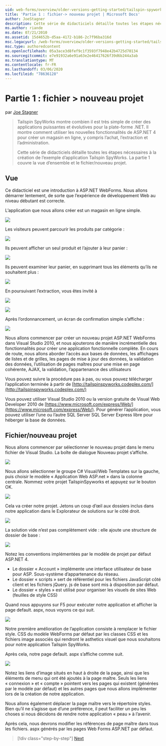 ```yaml
---
uid: web-forms/overview/older-versions-getting-started/tailspin-spyworks/tailspin-spyworks-part-1
title: 'Partie 1 : fichier-> nouveau projet | Microsoft Docs'
author: JoeStagner
description: Cette série de didacticiels détaille toutes les étapes nécessaires à la création de l’exemple d’application Tailspin SpyWorks. La partie 1 couvre la vue d’ensemble et le fichier/nouveau projet.
ms.author: riande
ms.date: 07/21/2010
ms.assetid: 15d4652b-d5aa-4172-b186-2c7f96ba316d
msc.legacyurl: /web-forms/overview/older-versions-getting-started/tailspin-spyworks/tailspin-spyworks-part-1
msc.type: authoredcontent
ms.openlocfilehash: 05a3ace3d8fef9c1f3593f7948e42b4725d70134
ms.sourcegitcommit: e7e91932a6e91a63e2e46417626f39d6b244a3ab
ms.translationtype: MT
ms.contentlocale: fr-FR
ms.lasthandoff: 03/06/2020
ms.locfileid: "78636128"
---
```

# <a name="part-1-file--new-project"></a>Partie 1 : fichier > nouveau projet

par [Joe Stagner](https://github.com/JoeStagner)

> Tailspin SpyWorks montre combien il est très simple de créer des applications puissantes et évolutives pour la plate-forme .NET. Il montre comment utiliser les nouvelles fonctionnalités de ASP.NET 4 pour créer un magasin en ligne, y compris l’achat, l’extraction et l’administration.
> 
> Cette série de didacticiels détaille toutes les étapes nécessaires à la création de l’exemple d’application Tailspin SpyWorks. La partie 1 couvre la vue d’ensemble et le fichier/nouveau projet.

## <a id="_Toc260221666"></a>Vue

Ce didacticiel est une introduction à ASP.NET WebForms. Nous allons démarrer lentement, de sorte que l’expérience de développement Web au niveau débutant est correcte.

L’application que nous allons créer est un magasin en ligne simple.

![](tailspin-spyworks-part-1/_static/image1.jpg)

Les visiteurs peuvent parcourir les produits par catégorie :

![](tailspin-spyworks-part-1/_static/image2.jpg)

Ils peuvent afficher un seul produit et l’ajouter à leur panier :

![](tailspin-spyworks-part-1/_static/image3.jpg)

Ils peuvent examiner leur panier, en supprimant tous les éléments qu’ils ne souhaitent plus :

![](tailspin-spyworks-part-1/_static/image4.jpg)

En poursuivant l’extraction, vous êtes invité à

![](tailspin-spyworks-part-1/_static/image5.jpg)

![](tailspin-spyworks-part-1/_static/image6.jpg)

Après l’ordonnancement, un écran de confirmation simple s’affiche :

![](tailspin-spyworks-part-1/_static/image7.jpg)

Nous allons commencer par créer un nouveau projet ASP.NET WebForms dans Visual Studio 2010, et nous ajouterons de manière incrémentielle des fonctionnalités pour créer une application fonctionnelle complète. En cours de route, nous allons aborder l’accès aux bases de données, les affichages de listes et de grilles, les pages de mise à jour des données, la validation des données, l’utilisation de pages maîtres pour une mise en page cohérente, AJAX, la validation, l’appartenance des utilisateurs

Vous pouvez suivre la procédure pas à pas, ou vous pouvez télécharger l’application terminée à partir de [http://tailspinspyworks.codeplex.com/](http://tailspinspyworks.codeplex.com/)

Vous pouvez utiliser Visual Studio 2010 ou la version gratuite de Visual Web Developer 2010 de [https://www.microsoft.com/express/Web/](https://www.microsoft.com/express/Web/). Pour générer l’application, vous pouvez utiliser l’une ou l’autre SQL Server SQL Server Express libre pour héberger la base de données.

## <a id="_Toc260221667"></a>Fichier/nouveau projet

Nous allons commencer par sélectionner le nouveau projet dans le menu fichier de Visual Studio. La boîte de dialogue Nouveau projet s’affiche.

![](tailspin-spyworks-part-1/_static/image8.jpg)

Nous allons sélectionner le groupe C# Visual/Web Templates sur la gauche, puis choisir le modèle « Application Web ASP.net » dans la colonne centrale. Nommez votre projet TailspinSpyworks et appuyez sur le bouton OK.

![](tailspin-spyworks-part-1/_static/image9.jpg)

Cela va créer notre projet. Jetons un coup d’œil aux dossiers inclus dans notre application dans le Explorateur de solutions sur le côté droit.

![](tailspin-spyworks-part-1/_static/image10.jpg)

La solution vide n’est pas complètement vide : elle ajoute une structure de dossier de base :

![](tailspin-spyworks-part-1/_static/image1.png)

Notez les conventions implémentées par le modèle de projet par défaut ASP.NET 4.

- Le dossier « Account » implémente une interface utilisateur de base pour ASP. Sous-système d’appartenance du réseau.
- Le dossier « scripts » sert de référentiel pour les fichiers JavaScript côté client et les fichiers jQuery. js de base sont mis à disposition par défaut.
- Le dossier « styles » est utilisé pour organiser les visuels de sites Web (feuilles de style CSS)

Quand nous appuyons sur F5 pour exécuter notre application et afficher la page default. aspx, nous voyons ce qui suit.

![](tailspin-spyworks-part-1/_static/image11.jpg)

Notre première amélioration de l’application consiste à remplacer le fichier style. CSS du modèle WebForms par défaut par les classes CSS et les fichiers image associés qui rendront le asthetics visuel que nous souhaitons pour notre application Tailspin SpyWorks.

Après cela, notre page default. aspx s’affiche comme suit.

![](tailspin-spyworks-part-1/_static/image12.jpg)

Notez les liens d’image situés en haut à droite de la page, ainsi que les éléments de menu qui ont été ajoutés à la page maître. Seuls les liens « connexion » et « compte » pointent vers les pages qui existent (générées par le modèle par défaut) et les autres pages que nous allons implémenter lors de la création de notre application.

Nous allons également déplacer la page maître vers le répertoire styles. Bien qu’il ne s’agisse que d’une préférence, il peut faciliter un peu les choses si nous décidons de rendre notre application « peau » à l’avenir.

Après cela, nous devrons modifier les références de page maître dans tous les fichiers. aspx générés par les pages Web Forms ASP.NET par défaut.

> [!div class="step-by-step"]
> [Next](tailspin-spyworks-part-2.md)
